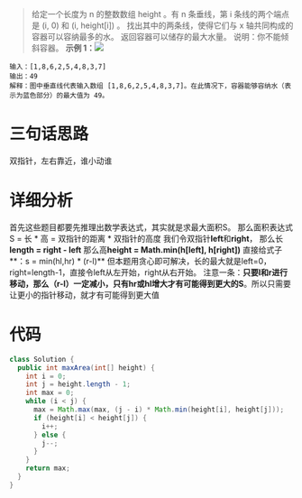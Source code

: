 > 给定一个长度为 n 的整数数组 height 。有 n 条垂线，第 i 条线的两个端点是 (i, 0) 和 (i, height[i]) 。
> 找出其中的两条线，使得它们与 x 轴共同构成的容器可以容纳最多的水。
> 返回容器可以储存的最大水量。
> 说明：你不能倾斜容器。
> **示例 1：**![](https://cdn.nlark.com/yuque/0/2024/jpeg/22367711/1718334127655-538c94b6-7afa-4187-9b70-34fd167f07ed.jpeg#averageHue=%234a4b49&clientId=u73104e7c-a405-4&from=paste&id=uad6bbf75&originHeight=383&originWidth=801&originalType=url&ratio=2&rotation=0&showTitle=false&status=done&style=none&taskId=u80d0b16a-0be2-4b53-93e9-b4f1936ae9f&title=)

```
输入：[1,8,6,2,5,4,8,3,7]
输出：49 
解释：图中垂直线代表输入数组 [1,8,6,2,5,4,8,3,7]。在此情况下，容器能够容纳水（表示为蓝色部分）的最大值为 49。
```
# 三句话思路
双指针，左右靠近，谁小动谁
# 详细分析
首先这些题目都要先推理出数学表达式，其实就是求最大面积S。
那么面积表达式S = 长 * 高 = 双指针的距离 * 双指针的高度
我们令双指针**left**和**right**，
那么长**length = right - left**
那么高**height = Math.min(h[left], h[right])**
直接给式子**：s = min(hl,hr) * (r-l)**
但本题用贪心即可解决，长的最大就是left=0，right=length-1，直接令left从左开始，right从右开始。
注意一条：**只要l和r进行移动，那么（r-l）一定减小，只有hr或hl增大才有可能得到更大的S**。所以只需要让更小的指针移动，就才有可能得到更大值
# 代码
```java
class Solution {
  public int maxArea(int[] height) {
    int i = 0;
    int j = height.length - 1;
    int max = 0;
    while (i < j) {
      max = Math.max(max, (j - i) * Math.min(height[i], height[j]));
      if (height[i] < height[j]) {
        i++;
      } else {
        j--;
      }
    }
    return max;
  }
}
```